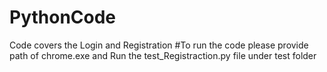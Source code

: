 # PythonCode
Code covers the Login and Registration 
#To run the code please provide path of chrome.exe and Run the test_Registraction.py file under test folder


